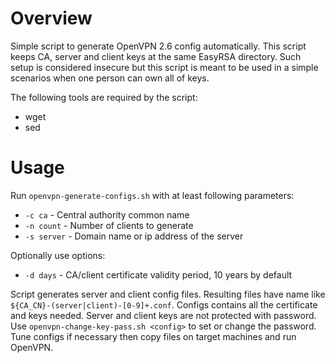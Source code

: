 # Overview

Simple script to generate OpenVPN 2.6 config automatically. This script keeps
CA, server and client keys at the same EasyRSA directory. Such setup is
considered insecure but this script is meant to be used in a simple scenarios
when one person can own all of keys.

The following tools are required by the script:
- wget
- sed

# Usage

Run `openvpn-generate-configs.sh` with at least following parameters:
- `-c ca` - Central authority common name
- `-n count` - Number of clients to generate
- `-s server` - Domain name or ip address of the server

Optionally use options:
- `-d days` - CA/client certificate validity period, 10 years by default

Script generates server and client config files. Resulting files  have name
like `${CA_CN}-(server|client)-[0-9]+.conf`. Configs contains all the
certificate and keys needed. Server and client keys are not protected with
password.  Use `openvpn-change-key-pass.sh <config>` to set or change the
password. Tune configs if necessary then copy files on target machines and run
OpenVPN.
